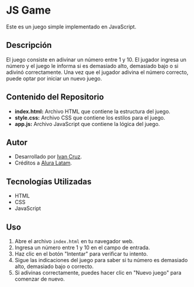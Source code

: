 # JS Game

Este es un juego simple implementado en JavaScript.

## Descripción

El juego consiste en adivinar un número entre 1 y 10. El jugador ingresa un número y el juego le informa si es demasiado alto, demasiado bajo o si adivinó correctamente. Una vez que el jugador adivina el número correcto, puede optar por iniciar un nuevo juego.

## Contenido del Repositorio

- **index.html:** Archivo HTML que contiene la estructura del juego.
- **style.css:** Archivo CSS que contiene los estilos para el juego.
- **app.js:** Archivo JavaScript que contiene la lógica del juego.

## Autor

- Desarrollado por [Ivan Cruz](https://www.linkedin.com/in/ivan-cruz-1906mx/).
- Créditos a [Alura Latam](https://www.linkedin.com/in/ivan-cruz-1906mx/).

## Tecnologías Utilizadas

- HTML
- CSS
- JavaScript

## Uso

1. Abre el archivo `index.html` en tu navegador web.
2. Ingresa un número entre 1 y 10 en el campo de entrada.
3. Haz clic en el botón "Intentar" para verificar tu intento.
4. Sigue las indicaciones del juego para saber si tu número es demasiado alto, demasiado bajo o correcto.
5. Si adivinas correctamente, puedes hacer clic en "Nuevo juego" para comenzar de nuevo.

